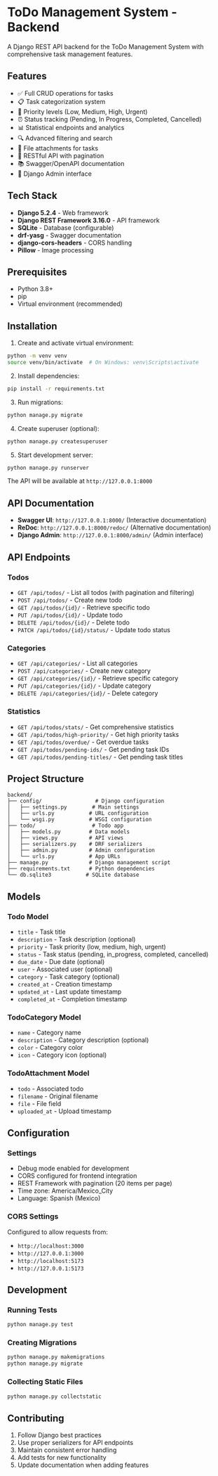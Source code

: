 # ToDo Management System - Backend

A Django REST API backend for the ToDo Management System with comprehensive task management features.

## Features

- ✅ Full CRUD operations for tasks
- 📋 Task categorization system
- 🎯 Priority levels (Low, Medium, High, Urgent)
- ⏰ Status tracking (Pending, In Progress, Completed, Cancelled)
- 📊 Statistical endpoints and analytics
- 🔍 Advanced filtering and search
- 📎 File attachments for tasks
- 🚀 RESTful API with pagination
- 📚 Swagger/OpenAPI documentation
- 🔧 Django Admin interface

## Tech Stack

- **Django 5.2.4** - Web framework
- **Django REST Framework 3.16.0** - API framework
- **SQLite** - Database (configurable)
- **drf-yasg** - Swagger documentation
- **django-cors-headers** - CORS handling
- **Pillow** - Image processing

## Prerequisites

- Python 3.8+
- pip
- Virtual environment (recommended)

## Installation

1. Create and activate virtual environment:
```bash
python -m venv venv
source venv/bin/activate  # On Windows: venv\Scripts\activate
```

2. Install dependencies:
```bash
pip install -r requirements.txt
```

3. Run migrations:
```bash
python manage.py migrate
```

4. Create superuser (optional):
```bash
python manage.py createsuperuser
```

5. Start development server:
```bash
python manage.py runserver
```

The API will be available at `http://127.0.0.1:8000`

## API Documentation

- **Swagger UI**: `http://127.0.0.1:8000/` (Interactive documentation)
- **ReDoc**: `http://127.0.0.1:8000/redoc/` (Alternative documentation)
- **Django Admin**: `http://127.0.0.1:8000/admin/` (Admin interface)

## API Endpoints

### Todos
- `GET /api/todos/` - List all todos (with pagination and filtering)
- `POST /api/todos/` - Create new todo
- `GET /api/todos/{id}/` - Retrieve specific todo
- `PUT /api/todos/{id}/` - Update todo
- `DELETE /api/todos/{id}/` - Delete todo
- `PATCH /api/todos/{id}/status/` - Update todo status

### Categories
- `GET /api/categories/` - List all categories
- `POST /api/categories/` - Create new category
- `GET /api/categories/{id}/` - Retrieve specific category
- `PUT /api/categories/{id}/` - Update category
- `DELETE /api/categories/{id}/` - Delete category

### Statistics
- `GET /api/todos/stats/` - Get comprehensive statistics
- `GET /api/todos/high-priority/` - Get high priority tasks
- `GET /api/todos/overdue/` - Get overdue tasks
- `GET /api/todos/pending-ids/` - Get pending task IDs
- `GET /api/todos/pending-titles/` - Get pending task titles

## Project Structure

```
backend/
├── config/                 # Django configuration
│   ├── settings.py        # Main settings
│   ├── urls.py           # URL configuration
│   └── wsgi.py           # WSGI configuration
├── todo/                  # Todo app
│   ├── models.py         # Data models
│   ├── views.py          # API views
│   ├── serializers.py    # DRF serializers
│   ├── admin.py          # Admin configuration
│   └── urls.py           # App URLs
├── manage.py             # Django management script
├── requirements.txt      # Python dependencies
└── db.sqlite3           # SQLite database
```

## Models

### Todo Model
- `title` - Task title
- `description` - Task description (optional)
- `priority` - Task priority (low, medium, high, urgent)
- `status` - Task status (pending, in_progress, completed, cancelled)
- `due_date` - Due date (optional)
- `user` - Associated user (optional)
- `category` - Task category (optional)
- `created_at` - Creation timestamp
- `updated_at` - Last update timestamp
- `completed_at` - Completion timestamp

### TodoCategory Model
- `name` - Category name
- `description` - Category description (optional)
- `color` - Category color
- `icon` - Category icon (optional)

### TodoAttachment Model
- `todo` - Associated todo
- `filename` - Original filename
- `file` - File field
- `uploaded_at` - Upload timestamp

## Configuration

### Settings
- Debug mode enabled for development
- CORS configured for frontend integration
- REST Framework with pagination (20 items per page)
- Time zone: America/Mexico_City
- Language: Spanish (Mexico)

### CORS Settings
Configured to allow requests from:
- `http://localhost:3000`
- `http://127.0.0.1:3000`
- `http://localhost:5173`
- `http://127.0.0.1:5173`

## Development

### Running Tests
```bash
python manage.py test
```

### Creating Migrations
```bash
python manage.py makemigrations
python manage.py migrate
```

### Collecting Static Files
```bash
python manage.py collectstatic
```

## Contributing

1. Follow Django best practices
2. Use proper serializers for API endpoints
3. Maintain consistent error handling
4. Add tests for new functionality
5. Update documentation when adding features
